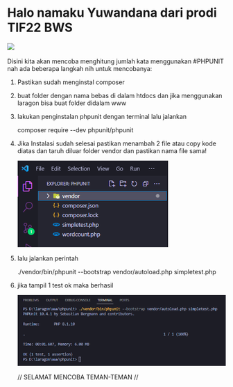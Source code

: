 # Halo namaku Yuwandana dari prodi TIF22 BWS

![](https://media.tenor.com/SD18fSwSsRgAAAAC/cute-anime.gif)


Disini kita akan mencoba menghitung jumlah kata menggunakan #PHPUNIT
nah ada beberapa langkah nih untuk mencobanya:

1. Pastikan sudah menginstal composer
2. buat folder dengan nama bebas di dalam htdocs dan jika menggunakan laragon bisa buat folder didalam www
3. lakukan penginstalan phpunit dengan terminal lalu jalankan  

   composer require --dev phpunit/phpunit

4. Jika Instalasi sudah selesai pastikan menambah 2 file atau copy kode diatas dan taruh diluar folder vendor dan pastikan nama file sama!

   ![](img/2.png)
   
5. lalu jalankan perintah

   ./vendor/bin/phpunit --bootstrap vendor/autoload.php simpletest.php

6. jika tampil 1 test ok maka berhasil

   ![](img/1.png)

   // SELAMAT MENCOBA TEMAN-TEMAN  //
